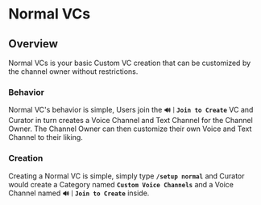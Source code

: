 # Normal VCs

## Overview

Normal VCs is your basic Custom VC creation that can be customized by the channel owner without restrictions.

### Behavior

Normal VC's behavior is simple, Users join the **`🔊｜Join to Create`** VC and Curator in turn creates a Voice Channel and Text Channel for the Channel Owner. The Channel Owner can then customize their own Voice and Text Channel to their liking.

### Creation

Creating a Normal VC is simple, simply type **`/setup normal`** and Curator would create a Category named **`Custom Voice Channels`** and a Voice Channel named **`🔊｜Join to Create`** inside.
